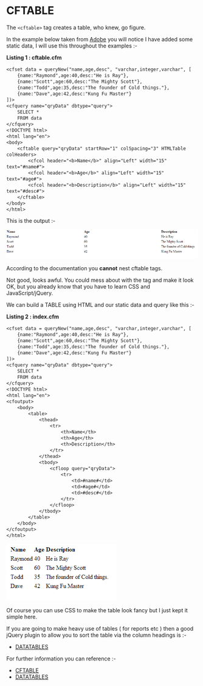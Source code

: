 CFTABLE
===

The `<cftable>` tag creates a table, who knew, go figure.

In the example below taken from [Adobe](http://livedocs.adobe.com/coldfusion/8/htmldocs/help.html?content=Tags_t_01.html) you will notice I have added some static data, I will use this throughout the examples :-

**Listing 1 : cftable.cfm**

    <cfset data = queryNew("name,age,desc", "varchar,integer,varchar", [
        {name:"Raymond",age:40,desc:"He is Ray"},
        {name:"Scott",age:60,desc:"The Mighty Scott"},
        {name:"Todd",age:35,desc:"The founder of Cold things."},
        {name:"Dave",age:42,desc:"Kung Fu Master"}
    ])>
    <cfquery name="qryData" dbtype="query">
        SELECT *
        FROM data
    </cfquery>
    <!DOCTYPE html>
    <html lang="en">
    <body>
        <cftable query="qryData" startRow="1" colSpacing="3" HTMLTable colHeaders>
            <cfcol header="<b>Name</b>" align="Left" width="15" text="#name#">
            <cfcol header="<b>Age</b>" align="Left" width="15" text="#age#">
            <cfcol header="<b>Description</b>" align="Left" width="15" text="#desc#">
        </cftable>
    </body>
    </html>


This is the output :-

![CFTABLE Example](images/t1.png)

According to the documentation you **cannot** nest cftable tags.

Not good, looks awful. You could mess about with the tag and make it look OK, but you already know that you have to learn CSS and JavaScript/jQuery.

We can build a TABLE using HTML and our static data and query like this :-

**Listing 2 : index.cfm**

    <cfset data = queryNew("name,age,desc", "varchar,integer,varchar", [
        {name:"Raymond",age:40,desc:"He is Ray"},
        {name:"Scott",age:60,desc:"The Mighty Scott"},
        {name:"Todd",age:35,desc:"The founder of Cold things."},
        {name:"Dave",age:42,desc:"Kung Fu Master"}
    ])>
    <cfquery name="qryData" dbtype="query">
        SELECT *
        FROM data
    </cfquery>
    <!DOCTYPE html>
    <html lang="en">
    <cfoutput>
        <body>
            <table>
                <thead>
                    <tr>
                        <th>Name</th>
                        <th>Age</th>
                        <th>Description</th>
                    </tr>
                </thead>
                <tbody>
                    <cfloop query="qryData">
                        <tr>
                            <td>#name#</td>
                            <td>#age#</td>
                            <td>#desc#</td>
                        </tr>
                    </cfloop>
                </tbody>
            </table>
        </body>
    </cfoutput>
    </html>

![HTML Example](images/t2.png)

Of course you can use CSS to make the table look fancy but I just kept it simple here.

If you are going to make heavy use of tables ( for reports etc ) then a good jQuery plugin to allow you to sort the table via the column headings is :-

* [DATATABLES](https://datatables.net/index)

For further information you can reference :-

* [CFTABLE](http://livedocs.adobe.com/coldfusion/8/htmldocs/help.html?content=Tags_t_01.html)
* [DATATABLES](https://datatables.net/index)

